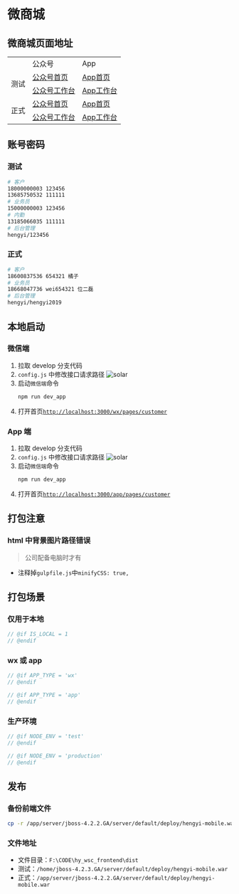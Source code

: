 # 微商城

## 微商城页面地址

<table>
  <tr>
    <td></td>
    <td>公众号</td>
    <td>App</td>
  </tr>
  <tr>
    <td rowspan="2">测试</td>
    <td><a target="_blank" href="http://weisc.hengyi.com/hengyi-mobile/wx/pages/customer/">公众号首页</a></td>
    <td><a target="_blank" href="http://weisc.hengyi.com/hengyi-mobile/app/pages/customer/">App首页</a></td>
  </tr>
  <tr>
    <td><a target="_blank" href="http://weisc.hengyi.com/hengyi-mobile/wx/pages/salesman/workbench.html">公众号工作台</a></td>
    <td><a target="_blank" href="http://weisc.hengyi.com/hengyi-mobile/app/pages/salesman/workbench.html">App工作台</a></td>
  </tr>
  <tr>
    <td rowspan="2">正式</td>
    <td><a target="_blank" href="http://wxmall.hengyi.com/hengyi-mobile/wx/pages/customer/">公众号首页</a></td>
    <td><a target="_blank" href="http://wxmall.hengyi.com/hengyi-mobile/app/pages/customer/">App首页</a></td>
  </tr>
  <tr>
    <td><a target="_blank" href="http://wxmall.hengyi.com/hengyi-mobile/wx/pages/salesman/workbench.html">公众号工作台</a></td>
    <td><a target="_blank" href="http://wxmall.hengyi.com/hengyi-mobile/app/pages/salesman/workbench.html">App工作台</a></td>
  </tr>
</table>

## 账号密码

### 测试

```bash
# 客户
18000000003 123456
13685750532 111111
# 业务员
15000000003 123456
# 内勤
13185066035 111111
# 后台管理
hengyi/123456
```

### 正式

```bash
# 客户
18600837536 654321 橘子
# 业务员
18668047736 wei654321 位二磊
# 后台管理
hengyi/hengyi2019
```

## 本地启动

### 微信端

1. 拉取 develop 分支代码
2. `config.js` 中修改接口请求路径
   ![solar](../../../vuepress/docs/.vuepress/images/wsc-config.png)
3. 启动`微信端`命令
   ```bash
   npm run dev_app
   ```
4. 打开首页[`http://localhost:3000/wx/pages/customer`](http://localhost:3000/wx/pages/customer)

### App 端

1. 拉取 develop 分支代码
2. `config.js` 中修改接口请求路径
   ![solar](../../../vuepress/docs/.vuepress/images/wsc-config.png)
3. 启动`微信端`命令
   ```bash
   npm run dev_app
   ```
4. 打开首页[`http://localhost:3000/app/pages/customer`](http://localhost:3000/app/pages/customer)

## 打包注意

### html 中背景图片路径错误

> 公司配备电脑时才有

- 注释掉`gulpfile.js`中`minifyCSS: true,`

## 打包场景

### 仅用于本地

```js
// @if IS_LOCAL = 1
// @endif
```

### wx 或 app

```js
// @if APP_TYPE = 'wx'
// @endif

// @if APP_TYPE = 'app'
// @endif
```

### 生产环境

```js
// @if NODE_ENV = 'test'
// @endif

// @if NODE_ENV = 'production'
// @endif
```

## 发布

### 备份前端文件

```bash
cp -r /app/server/jboss-4.2.2.GA/server/default/deploy/hengyi-mobile.war/ /app/server/jboss-4.2.2.GA/server/default/old/202006
```

### 文件地址

- 文件目录：`F:\CODE\hy_wsc_frontend\dist`
- 测试：`/home/jboss-4.2.3.GA/server/default/deploy/hengyi-mobile.war`
- 正式：`/app/server/jboss-4.2.2.GA/server/default/deploy/hengyi-mobile.war`
